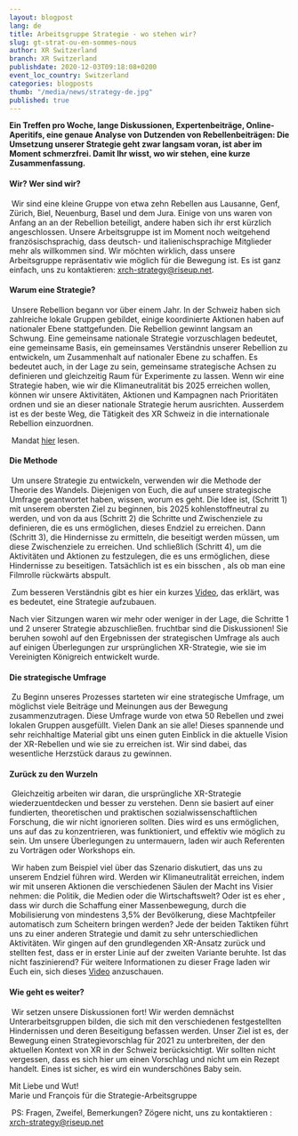 ```yaml
---
layout: blogpost
lang: de
title: Arbeitsgruppe Strategie - wo stehen wir?
slug: gt-strat-ou-en-sommes-nous
author: XR Switzerland
branch: XR Switzerland
publishdate: 2020-12-03T09:18:08+0200
event_loc_country: Switzerland
categories: blogposts
thumb: "/media/news/strategy-de.jpg"
published: true
---
```

**Ein Treffen pro Woche, lange Diskussionen, Expertenbeiträge, Online-Aperitifs, eine genaue Analyse von Dutzenden von Rebellenbeiträgen: Die Umsetzung unserer Strategie geht zwar langsam voran, ist aber im Moment schmerzfrei. Damit Ihr wisst, wo wir stehen, eine kurze Zusammenfassung.**

#### Wir? Wer sind wir?

 Wir sind eine kleine Gruppe von etwa zehn Rebellen aus Lausanne, Genf, Zürich, Biel, Neuenburg, Basel und dem Jura. Einige von uns waren von Anfang an an der Rebellion beteiligt, andere haben sich ihr erst kürzlich angeschlossen. Unsere Arbeitsgruppe ist im Moment noch weitgehend französischsprachig, dass deutsch- und italienischsprachige Mitglieder mehr als willkommen sind. Wir möchten wirklich, dass unsere Arbeitsgruppe repräsentativ wie möglich für die Bewegung ist. Es ist ganz einfach, uns zu kontaktieren: xrch-strategy@riseup.net.

#### Warum eine Strategie?

 Unsere Rebellion begann vor über einem Jahr. In der Schweiz haben sich zahlreiche lokale Gruppen gebildet, einige koordinierte Aktionen haben auf nationaler Ebene stattgefunden. Die Rebellion gewinnt langsam an Schwung. Eine gemeinsame nationale Strategie vorzuschlagen bedeutet, eine gemeinsame Basis, ein gemeinsames Verständnis unserer Rebellion zu entwickeln, um Zusammenhalt auf nationaler Ebene zu schaffen. Es bedeutet auch, in der Lage zu sein, gemeinsame strategische Achsen zu definieren und gleichzeitig Raum für Experimente zu lassen. Wenn wir eine Strategie haben, wie wir die Klimaneutralität bis 2025 erreichen wollen, können wir unsere Aktivitäten, Aktionen und Kampagnen nach Prioritäten ordnen und sie an dieser nationale Strategie herum ausrichten. Ausserdem ist es der beste Weg, die Tätigkeit des XR Schweiz in die internationale Rebellion einzuordnen.

 Mandat [hier](https://drive.google.com/file/d/1eB_L6T9ioCDNBUuB3LorffTxzr5kLurl/view?usp=sharing) lesen.

#### Die Methode

 Um unsere Strategie zu entwickeln, verwenden wir die Methode der Theorie des Wandels. Diejenigen von Euch, die auf unsere strategische Umfrage geantwortet haben, wissen, worum es geht. Die Idee ist, (Schritt 1) mit unserem obersten Ziel zu beginnen, bis 2025 kohlenstoffneutral zu werden, und von da aus (Schritt 2) die Schritte und Zwischenziele zu definieren, die es uns ermöglichen, dieses Endziel zu erreichen. Dann (Schritt 3), die Hindernisse zu ermitteln, die beseitigt werden müssen, um diese Zwischenziele zu erreichen. Und schließlich (Schritt 4), um die Aktivitäten und Aktionen zu festzulegen, die es uns ermöglichen, diese Hindernisse zu beseitigen. Tatsächlich ist es ein bisschen , als ob man eine Filmrolle rückwärts abspult.

 Zum besseren Verständnis gibt es hier ein kurzes [Video](https://www.youtube.com/watch?v=HHiKqmkjLwY), das erklärt, was es bedeutet, eine Strategie aufzubauen.

Nach vier Sitzungen waren wir mehr oder weniger in der Lage, die Schritte 1 und 2 unserer Strategie abzuschließen. fruchtbar sind die Diskussionen! Sie beruhen sowohl auf den Ergebnissen der strategischen Umfrage als auch auf einigen Überlegungen zur ursprünglichen XR-Strategie, wie sie im Vereinigten Königreich entwickelt wurde.

#### Die strategische Umfrage

 Zu Beginn unseres Prozesses starteten wir eine strategische Umfrage, um möglichst viele Beiträge und Meinungen aus der Bewegung zusammenzutragen. Diese Umfrage wurde von etwa 50 Rebellen und zwei lokalen Gruppen ausgefüllt. Vielen Dank an sie alle! Dieses spannende und sehr reichhaltige Material gibt uns einen guten Einblick in die aktuelle Vision der XR-Rebellen und wie sie zu erreichen ist. Wir sind dabei, das wesentliche Herzstück daraus zu gewinnen.

#### Zurück zu den Wurzeln

 Gleichzeitig arbeiten wir daran, die ursprüngliche XR-Strategie wiederzuentdecken und besser zu verstehen. Denn sie basiert auf einer fundierten, theoretischen und praktischen sozialwissenschaftlichen Forschung, die wir nicht ignorieren sollten. Dies wird es uns ermöglichen, uns auf das zu konzentrieren, was funktioniert, und effektiv wie möglich zu sein. Um unsere Überlegungen zu untermauern, laden wir auch Referenten zu Vorträgen oder Workshops ein.

 Wir haben zum Beispiel viel über das Szenario diskutiert, das uns zu unserem Endziel führen wird. Werden wir Klimaneutralität erreichen, indem wir mit unseren Aktionen die verschiedenen Säulen der Macht ins Visier nehmen: die Politik, die Medien oder die Wirtschaftswelt? Oder ist es eher , dass wir durch die Schaffung einer Massenbewegung, durch die Mobilisierung von mindestens 3,5% der Bevölkerung, diese Machtpfeiler automatisch zum Scheitern bringen werden? Jede der beiden Taktiken führt uns zu einer anderen Strategie und damit zu sehr unterschiedlichen Aktivitäten. Wir gingen auf den grundlegenden XR-Ansatz zurück und stellten fest, dass er in erster Linie auf der zweiten Variante beruhte. Ist das nicht faszinierend? Für weitere Informationen zu dieser Frage laden wir Euch ein, sich dieses [Video](https://www.youtube.com/watch?v=Mmr_0Dq6Hws) anzuschauen.

#### Wie geht es weiter?

 Wir setzen unsere Diskussionen fort! Wir werden demnächst Unterarbeitsgruppen bilden, die sich mit den verschiedenen festgestellten Hindernissen und deren Beseitigung befassen werden. Unser Ziel ist es, der Bewegung einen Strategievorschlag für 2021 zu unterbreiten, der den aktuellen Kontext von XR in der Schweiz berücksichtigt. Wir sollten nicht vergessen, dass es sich hier um einen Vorschlag und nicht um ein Rezept handelt. Eines ist sicher, es wird ein wunderschönes Baby sein.

Mit Liebe und Wut!\
Marie und François für die Strategie-Arbeitsgruppe

 PS: Fragen, Zweifel, Bemerkungen? Zögere nicht, uns zu kontaktieren : [xrch-strategy@riseup.net](mailto:xrch-strategy@riseup.net)
